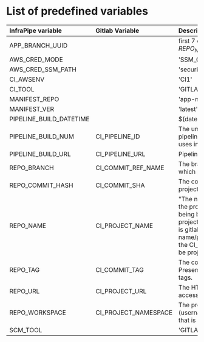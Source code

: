 # List of predefined variables
| InfraPipe variable      | Gitlab Variable      | Description |
| :---                    | :----                | :--- |
| APP_BRANCH_UUID         |                      | first 7 chars of md5 hash of ${REPO_NAME}-${REPO_BRANCH} |
| AWS_CRED_MODE           |  | 'SSM_CA_ROLES'       |
| AWS_CRED_SSM_PATH       |  | 'security/pipeline'  |
| CI_AWSENV               |  | 'CI1'                |
| CI_TOOL                 |  | 'GITLAB'             |
| MANIFEST_REPO           |  | 'app-manifest'       |
| MANIFEST_VER            |  | 'latest'             |
| PIPELINE_BUILD_DATETIME |  | $(date -Iseconds)    |
| PIPELINE_BUILD_NUM      | CI_PIPELINE_ID       | The unique ID of the current pipeline that GitLab CI/CD uses internally |
| PIPELINE_BUILD_URL      | CI_PIPELINE_URL      | Pipeline details URL |
| REPO_BRANCH             | CI_COMMIT_REF_NAME   | The branch or tag name for which project is built |
| REPO_COMMIT_HASH        | CI_COMMIT_SHA        | The commit revision for which project is built |
| REPO_NAME               | CI_PROJECT_NAME      | "The name of the directory for the project that is currently being built. For example, if the project URL is gitlab.example.com/group-name/project-1, the CI_PROJECT_NAME would be project-1." |
| REPO_TAG                | CI_COMMIT_TAG        | The commit tag name. Present only when building tags. |
| REPO_URL                | CI_PROJECT_URL       | The HTTP(S) address to access project |
| REPO_WORKSPACE          | CI_PROJECT_NAMESPACE | The project namespace (username or group name) that is currently being built |
| SCM_TOOL                |  | 'GITLAB'             |


